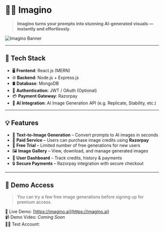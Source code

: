 # 🧠✨ Imagino



> **Imagino turns your prompts into stunning AI-generated visuals — instantly and effortlessly.**

![Imagino Banner](https://via.placeholder.com/1000x300?text=Imagino+AI+Image+Generator)

---

## 🚀 Tech Stack

- 🖥️ **Frontend**: React.js (MERN)
- 🌐 **Backend**: Node.js + Express.js
- 🛢️ **Database**: MongoDB
- 🔐 **Authentication**: JWT / OAuth (Optional)
- 💳 **Payment Gateway**: Razorpay
- 🤖 **AI Integration**: AI Image Generation API (e.g. Replicate, Stability, etc.)

---

## 💡 Features

- 🧾 **Text-to-Image Generation** – Convert prompts to AI images in seconds  
- 💸 **Paid Service** – Users can purchase image credits using **Razorpay**  
- 🎁 **Free Trial** – Limited number of free generations for new users  
- 🖼️ **Image Gallery** – View, download, and manage generated images  
- 👤 **User Dashboard** – Track credits, history & payments  
- 🔒 **Secure Payments** – Razorpay integration with secure checkout  

---

## 🧪 Demo Access

> You can try a few free image generations before signing up for premium access.

🧪 Live Demo: [https://imagino.ai](https://imagino.ai)  
📹 Demo Video: _Coming Soon_  
🧑‍💻 Test Account:
